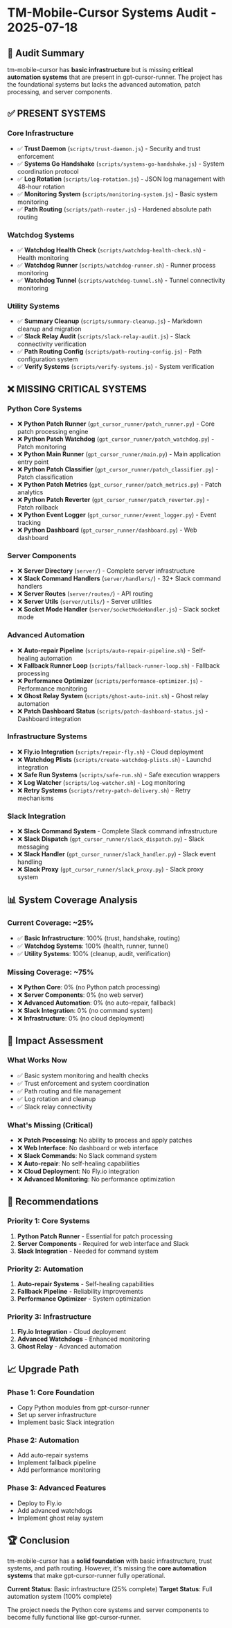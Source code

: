 # TM-Mobile-Cursor Systems Audit - 2025-07-18

## 🎯 Audit Summary

tm-mobile-cursor has **basic infrastructure** but is missing **critical automation systems** that are present in gpt-cursor-runner. The project has the foundational systems but lacks the advanced automation, patch processing, and server components.

## ✅ PRESENT SYSTEMS

### **Core Infrastructure**
- ✅ **Trust Daemon** (`scripts/trust-daemon.js`) - Security and trust enforcement
- ✅ **Systems Go Handshake** (`scripts/systems-go-handshake.js`) - System coordination protocol
- ✅ **Log Rotation** (`scripts/log-rotation.js`) - JSON log management with 48-hour rotation
- ✅ **Monitoring System** (`scripts/monitoring-system.js`) - Basic system monitoring
- ✅ **Path Routing** (`scripts/path-router.js`) - Hardened absolute path routing

### **Watchdog Systems**
- ✅ **Watchdog Health Check** (`scripts/watchdog-health-check.sh`) - Health monitoring
- ✅ **Watchdog Runner** (`scripts/watchdog-runner.sh`) - Runner process monitoring
- ✅ **Watchdog Tunnel** (`scripts/watchdog-tunnel.sh`) - Tunnel connectivity monitoring

### **Utility Systems**
- ✅ **Summary Cleanup** (`scripts/summary-cleanup.js`) - Markdown cleanup and migration
- ✅ **Slack Relay Audit** (`scripts/slack-relay-audit.js`) - Slack connectivity verification
- ✅ **Path Routing Config** (`scripts/path-routing-config.js`) - Path configuration system
- ✅ **Verify Systems** (`scripts/verify-systems.js`) - System verification

## ❌ MISSING CRITICAL SYSTEMS

### **Python Core Systems**
- ❌ **Python Patch Runner** (`gpt_cursor_runner/patch_runner.py`) - Core patch processing engine
- ❌ **Python Patch Watchdog** (`gpt_cursor_runner/patch_watchdog.py`) - Patch monitoring
- ❌ **Python Main Runner** (`gpt_cursor_runner/main.py`) - Main application entry point
- ❌ **Python Patch Classifier** (`gpt_cursor_runner/patch_classifier.py`) - Patch classification
- ❌ **Python Patch Metrics** (`gpt_cursor_runner/patch_metrics.py`) - Patch analytics
- ❌ **Python Patch Reverter** (`gpt_cursor_runner/patch_reverter.py`) - Patch rollback
- ❌ **Python Event Logger** (`gpt_cursor_runner/event_logger.py`) - Event tracking
- ❌ **Python Dashboard** (`gpt_cursor_runner/dashboard.py`) - Web dashboard

### **Server Components**
- ❌ **Server Directory** (`server/`) - Complete server infrastructure
- ❌ **Slack Command Handlers** (`server/handlers/`) - 32+ Slack command handlers
- ❌ **Server Routes** (`server/routes/`) - API routing
- ❌ **Server Utils** (`server/utils/`) - Server utilities
- ❌ **Socket Mode Handler** (`server/socketModeHandler.js`) - Slack socket mode

### **Advanced Automation**
- ❌ **Auto-repair Pipeline** (`scripts/auto-repair-pipeline.sh`) - Self-healing automation
- ❌ **Fallback Runner Loop** (`scripts/fallback-runner-loop.sh`) - Fallback processing
- ❌ **Performance Optimizer** (`scripts/performance-optimizer.js`) - Performance monitoring
- ❌ **Ghost Relay System** (`scripts/ghost-auto-init.sh`) - Ghost relay automation
- ❌ **Patch Dashboard Status** (`scripts/patch-dashboard-status.js`) - Dashboard integration

### **Infrastructure Systems**
- ❌ **Fly.io Integration** (`scripts/repair-fly.sh`) - Cloud deployment
- ❌ **Watchdog Plists** (`scripts/create-watchdog-plists.sh`) - Launchd integration
- ❌ **Safe Run Systems** (`scripts/safe-run.sh`) - Safe execution wrappers
- ❌ **Log Watcher** (`scripts/log-watcher.sh`) - Log monitoring
- ❌ **Retry Systems** (`scripts/retry-patch-delivery.sh`) - Retry mechanisms

### **Slack Integration**
- ❌ **Slack Command System** - Complete Slack command infrastructure
- ❌ **Slack Dispatch** (`gpt_cursor_runner/slack_dispatch.py`) - Slack messaging
- ❌ **Slack Handler** (`gpt_cursor_runner/slack_handler.py`) - Slack event handling
- ❌ **Slack Proxy** (`gpt_cursor_runner/slack_proxy.py`) - Slack proxy system

## 📊 System Coverage Analysis

### **Current Coverage: ~25%**
- ✅ **Basic Infrastructure**: 100% (trust, handshake, routing)
- ✅ **Watchdog Systems**: 100% (health, runner, tunnel)
- ✅ **Utility Systems**: 100% (cleanup, audit, verification)

### **Missing Coverage: ~75%**
- ❌ **Python Core**: 0% (no Python patch processing)
- ❌ **Server Components**: 0% (no web server)
- ❌ **Advanced Automation**: 0% (no auto-repair, fallback)
- ❌ **Slack Integration**: 0% (no command system)
- ❌ **Infrastructure**: 0% (no cloud deployment)

## 🚀 Impact Assessment

### **What Works Now**
- ✅ Basic system monitoring and health checks
- ✅ Trust enforcement and system coordination
- ✅ Path routing and file management
- ✅ Log rotation and cleanup
- ✅ Slack relay connectivity

### **What's Missing (Critical)**
- ❌ **Patch Processing**: No ability to process and apply patches
- ❌ **Web Interface**: No dashboard or web interface
- ❌ **Slack Commands**: No Slack command system
- ❌ **Auto-repair**: No self-healing capabilities
- ❌ **Cloud Deployment**: No Fly.io integration
- ❌ **Advanced Monitoring**: No performance optimization

## 🎯 Recommendations

### **Priority 1: Core Systems**
1. **Python Patch Runner** - Essential for patch processing
2. **Server Components** - Required for web interface and Slack
3. **Slack Integration** - Needed for command system

### **Priority 2: Automation**
1. **Auto-repair Systems** - Self-healing capabilities
2. **Fallback Pipeline** - Reliability improvements
3. **Performance Optimizer** - System optimization

### **Priority 3: Infrastructure**
1. **Fly.io Integration** - Cloud deployment
2. **Advanced Watchdogs** - Enhanced monitoring
3. **Ghost Relay** - Advanced automation

## 📈 Upgrade Path

### **Phase 1: Core Foundation**
- Copy Python modules from gpt-cursor-runner
- Set up server infrastructure
- Implement basic Slack integration

### **Phase 2: Automation**
- Add auto-repair systems
- Implement fallback pipeline
- Add performance monitoring

### **Phase 3: Advanced Features**
- Deploy to Fly.io
- Add advanced watchdogs
- Implement ghost relay system

## 🏆 Conclusion

tm-mobile-cursor has a **solid foundation** with basic infrastructure, trust systems, and path routing. However, it's missing the **core automation systems** that make gpt-cursor-runner fully operational.

**Current Status**: Basic infrastructure (25% complete)
**Target Status**: Full automation system (100% complete)

The project needs the Python core systems and server components to become fully functional like gpt-cursor-runner. 